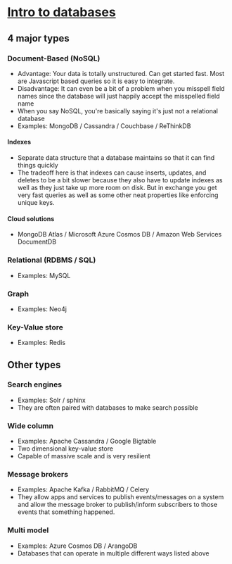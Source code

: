 # [Intro to databases](https://btholt.github.io/complete-intro-to-databases/)

## 4 major types

### Document-Based (NoSQL)

* Advantage: Your data is totally unstructured. Can get started fast. Most are Javascript based queries so it is easy to integrate.
* Disadvantage: It can even be a bit of a problem when you misspell field names since the database will just happily accept the misspelled field name
* When you say NoSQL, you're basically saying it's just not a relational database
* Examples: MongoDB / Cassandra / Couchbase / ReThinkDB

#### Indexes

* Separate data structure that a database maintains so that it can find things quickly
* The tradeoff here is that indexes can cause inserts, updates, and deletes to be a bit slower because they also have to update indexes as well as they just take up more room on disk. But in exchange you get very fast queries as well as some other neat properties like enforcing unique keys.

#### Cloud solutions

* MongoDB Atlas / Microsoft Azure Cosmos DB / Amazon Web Services DocumentDB

### Relational (RDBMS / SQL)

* Examples: MySQL

### Graph

* Examples: Neo4j

### Key-Value store

* Examples: Redis

## Other types

### Search engines

* Examples: Solr / sphinx
* They are often paired with databases to make search possible

### Wide column

* Examples: Apache Cassandra / Google Bigtable
* Two dimensional key-value store
* Capable of massive scale and is very resilient

### Message brokers

* Examples: Apache Kafka / RabbitMQ / Celery
* They allow apps and services to publish events/messages on a system and allow the message broker to publish/inform subscribers to those events that something happened.

### Multi model

* Examples: Azure Cosmos DB / ArangoDB
* Databases that can operate in multiple different ways listed above